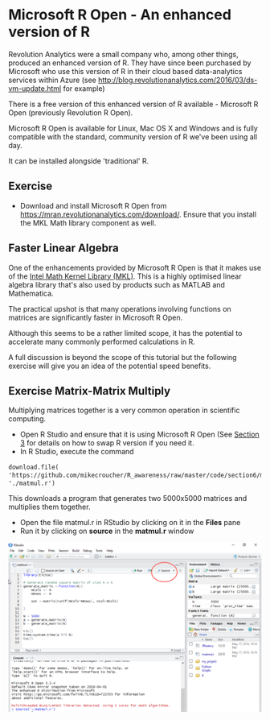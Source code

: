 # Microsoft R Open - An enhanced version of R

Revolution Analytics were a small company who, among other things, produced an enhanced version of R. They have since been purchased by Microsoft who use this version of R in their cloud based data-analytics services within Azure (see http://blog.revolutionanalytics.com/2016/03/ds-vm-update.html for example)

There is a free version of this enhanced version of R available - Microsoft R Open (previously Revolution R Open).

Microsoft R Open is available for Linux, Mac OS X and Windows and is fully compatible with the standard, community version of R we've been using all day.

It can be installed alongside 'traditional' R.

## Exercise

* Download and install Microsoft R Open from https://mran.revolutionanalytics.com/download/. Ensure that you install the MKL Math library component as well.

## Faster Linear Algebra

One of the enhancements provided by Microsoft R Open is that it makes use of the [Intel Math Kernel Library (MKL)](https://software.intel.com/en-us/intel-mkl). This is a highly optimised linear algebra library that's also used by products such as MATLAB and Mathematica.

The practical upshot is that many operations involving functions on matrices are significantly faster in Microsoft R Open.

Although this seems to be a rather limited scope, it has the potential to accelerate many commonly performed calculations in R.

A full discussion is beyond the scope of this tutorial but the following exercise will give you an idea of the potential speed benefits.

## Exercise Matrix-Matrix Multiply

Multiplying matrices together is a very common operation in scientific computing. 

* Open R Studio and ensure that it is using Microsoft R Open (See [Section 3](./Section3.md) for details on how to swap R version if you need it.
* In R Studio, execute the command

```
download.file(
'https://github.com/mikecroucher/R_awareness/raw/master/code/section6/matmul.r',
'./matmul.r')
```
This downloads a program that generates two 5000x5000 matrices and multiplies them together.
* Open the file matmul.r in RStudio by clicking on it in the **Files** pane
* Run it by clicking on **source** in the **matmul.r** window

![Matrix multiply in R Studio](./images/matmul_rs.png)



